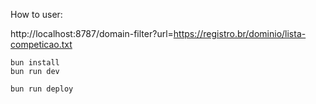 How to user:

http://localhost:8787/domain-filter?url=https://registro.br/dominio/lista-competicao.txt



```
bun install
bun run dev
```

```
bun run deploy
```
